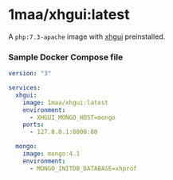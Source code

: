 # 1maa/xhgui:latest

A `php:7.3-apache` image with [xhgui](https://github.com/perftools/xhgui) preinstalled.


### Sample Docker Compose file

```yaml
version: "3"

services:
  xhgui:
    image: 1maa/xhgui:latest
    environment:
      - XHGUI_MONGO_HOST=mongo
    ports:
      - 127.0.0.1:8000:80

  mongo:
    image: mongo:4.1
    environment:
      - MONGO_INITDB_DATABASE=xhprof
```
